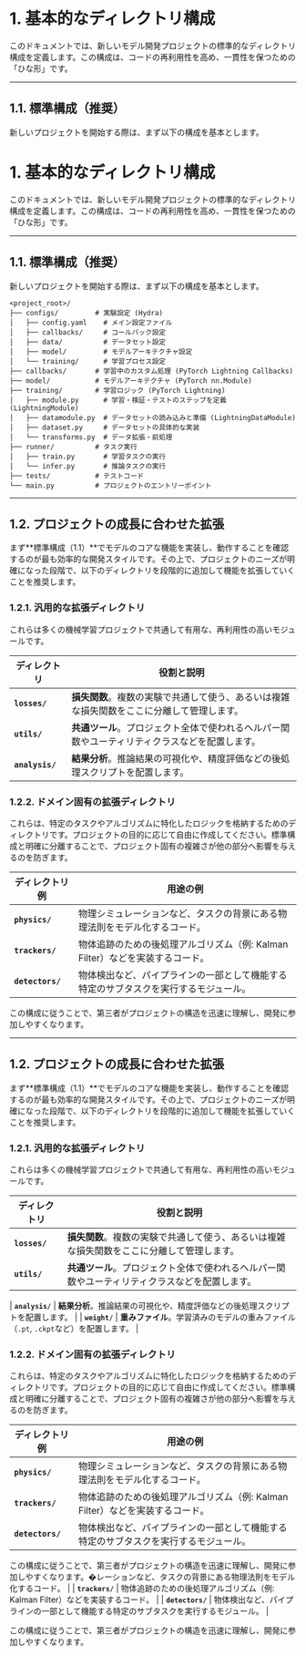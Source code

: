 # 1. 基本的なディレクトリ構成

このドキュメントでは、新しいモデル開発プロジェクトの標準的なディレクトリ構成を定義します。この構成は、コードの再利用性を高め、一貫性を保つための「ひな形」です。

---

## 1.1. 標準構成（推奨）

新しいプロジェクトを開始する際は、まず以下の構成を基本とします。

# 1. 基本的なディレクトリ構成

このドキュメントでは、新しいモデル開発プロジェクトの標準的なディレクトリ構成を定義します。この構成は、コードの再利用性を高め、一貫性を保つための「ひな形」です。

---

## 1.1. 標準構成（推奨）

新しいプロジェクトを開始する際は、まず以下の構成を基本とします。

```
<project_root>/
├── configs/         # 実験設定 (Hydra)
│   ├── config.yaml    # メイン設定ファイル
│   ├── callbacks/     # コールバック設定
│   ├── data/          # データセット設定
│   ├── model/         # モデルアーキテクチャ設定
│   └── training/      # 学習プロセス設定
├── callbacks/       # 学習中のカスタム処理 (PyTorch Lightning Callbacks)
├── model/           # モデルアーキテクチャ (PyTorch nn.Module)
├── training/        # 学習ロジック (PyTorch Lightning)
│   ├── module.py      # 学習・検証・テストのステップを定義 (LightningModule)
│   ├── datamodule.py  # データセットの読み込みと準備 (LightningDataModule)
│   ├── dataset.py     # データセットの具体的な実装
│   └── transforms.py  # データ拡張・前処理
├── runner/          # タスク実行
│   ├── train.py       # 学習タスクの実行
│   └── infer.py       # 推論タスクの実行
├── tests/           # テストコード
└── main.py          # プロジェクトのエントリーポイント
```

---

## 1.2. プロジェクトの成長に合わせた拡張

まず**標準構成（1.1）**でモデルのコアな機能を実装し、動作することを確認するのが最も効率的な開発スタイルです。その上で、プロジェクトのニーズが明確になった段階で、以下のディレクトリを段階的に追加して機能を拡張していくことを推奨します。

### 1.2.1. 汎用的な拡張ディレクトリ

これらは多くの機械学習プロジェクトで共通して有用な、再利用性の高いモジュールです。

| ディレクトリ    | 役割と説明                                                                                     |
| --------------- | ---------------------------------------------------------------------------------------------- |
| **`losses/`**   | **損失関数**。複数の実験で共通して使う、あるいは複雑な損失関数をここに分離して管理します。     |
| **`utils/`**    | **共通ツール**。プロジェクト全体で使われるヘルパー関数やユーティリティクラスなどを配置します。 |
| **`analysis/`** | **結果分析**。推論結果の可視化や、精度評価などの後処理スクリプトを配置します。                 |

### 1.2.2. ドメイン固有の拡張ディレクトリ

これらは、特定のタスクやアルゴリズムに特化したロジックを格納するためのディレクトリです。プロジェクトの目的に応じて自由に作成してください。標準構成と明確に分離することで、プロジェクト固有の複雑さが他の部分へ影響を与えるのを防ぎます。

| ディレクトリ例   | 用途の例                                                                             |
| ---------------- | ------------------------------------------------------------------------------------ |
| **`physics/`**   | 物理シミュレーションなど、タスクの背景にある物理法則をモデル化するコード。           |
| **`trackers/`**  | 物体追跡のための後処理アルゴリズム（例: Kalman Filter）などを実装するコード。        |
| **`detectors/`** | 物体検出など、パイプラインの一部として機能する特定のサブタスクを実行するモジュール。 |

この構成に従うことで、第三者がプロジェクトの構造を迅速に理解し、開発に参加しやすくなります。

---

## 1.2. プロジェクトの成長に合わせた拡張

まず**標準構成（1.1）**でモデルのコアな機能を実装し、動作することを確認するのが最も効率的な開発スタイルです。その上で、プロジェクトのニーズが明確になった段階で、以下のディレクトリを段階的に追加して機能を拡張していくことを推奨します。

### 1.2.1. 汎用的な拡張ディレクトリ

これらは多くの機械学習プロジェクトで共通して有用な、再利用性の高いモジュールです。

| ディレクトリ  | 役割と説明                                                                                     |
| ------------- | ---------------------------------------------------------------------------------------------- |
| **`losses/`** | **損失関数**。複数の実験で共通して使う、あるいは複雑な損失関数をここに分離して管理します。     |
| **`utils/`**  | **共通ツール**。プロジェクト全体で使われるヘルパー関数やユーティリティクラスなどを配置します。 |

| **`analysis/`** | **結果分析**。推論結果の可視化や、精度評価などの後処理スクリプトを配置します。 |
| **`weight/`** | **重みファイル**。学習済みのモデルの重みファイル（`.pt`, `.ckpt`など）を配置します。 |

### 1.2.2. ドメイン固有の拡張ディレクトリ

これらは、特定のタスクやアルゴリズムに特化したロジックを格納するためのディレクトリです。プロジェクトの目的に応じて自由に作成してください。標準構成と明確に分離することで、プロジェクト固有の複雑さが他の部分へ影響を与えるのを防ぎます。

| ディレクトリ例   | 用途の例                                                                             |
| ---------------- | ------------------------------------------------------------------------------------ |
| **`physics/`**   | 物理シミュレーションなど、タスクの背景にある物理法則をモデル化するコード。           |
| **`trackers/`**  | 物体追跡のための後処理アルゴリズム（例: Kalman Filter）などを実装するコード。        |
| **`detectors/`** | 物体検出など、パイプラインの一部として機能する特定のサブタスクを実行するモジュール。 |

この構成に従うことで、第三者がプロジェクトの構造を迅速に理解し、開発に参加しやすくなります。�レーションなど、タスクの背景にある物理法則をモデル化するコード。 |
| **`trackers/`** | 物体追跡のための後処理アルゴリズム（例: Kalman Filter）などを実装するコード。 |
| **`detectors/`** | 物体検出など、パイプラインの一部として機能する特定のサブタスクを実行するモジュール。 |

この構成に従うことで、第三者がプロジェクトの構造を迅速に理解し、開発に参加しやすくなります。
